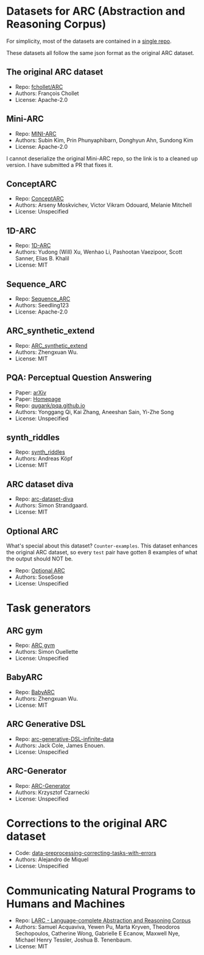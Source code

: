 # Datasets for ARC (Abstraction and Reasoning Corpus)

For simplicity, most of the datasets are contained in a [single repo](https://github.com/neoneye/arc-dataset-collection).

These datasets all follow the same json format as the original ARC dataset.

## The original ARC dataset

- Repo: [fchollet/ARC](https://github.com/fchollet/ARC/tree/master/data)
- Authors: François Chollet
- License: Apache-2.0

## Mini-ARC

- Repo: [MINI-ARC](https://github.com/neoneye/MINI-ARC/tree/master/data/MiniARC)
- Authors: Subin Kim, Prin Phunyaphibarn, Donghyun Ahn, Sundong Kim
- License: Apache-2.0

I cannot deserialize the original Mini-ARC repo, so the link is to a cleaned up version.
I have submitted a PR that fixes it.

## ConceptARC

- Repo: [ConceptARC](https://github.com/victorvikram/ConceptARC/tree/main/corpus)
- Authors: Arseny Moskvichev, Victor Vikram Odouard, Melanie Mitchell
- License: Unspecified

## 1D-ARC

- Repo: [1D-ARC](https://github.com/khalil-research/1D-ARC/tree/main/dataset)
- Authors: Yudong (Will) Xu, Wenhao Li, Pashootan Vaezipoor, Scott Sanner, Elias B. Khalil
- License: MIT

## Sequence\_ARC

- Repo: [Sequence_ARC](https://github.com/seedling123/Sequence_ARC)
- Authors: Seedling123
- License: Apache-2.0

## ARC\_synthetic\_extend

- Repo: [ARC_synthetic_extend](https://github.com/frankaging/ARC_synthetic_extend)
- Authors: Zhengxuan Wu.
- License: MIT

## PQA: Perceptual Question Answering

- Paper: [arXiv](https://arxiv.org/abs/2104.03589)
- Paper: [Homepage](https://qugank.github.io/pqa.github.io/)
- Repo: [qugank/pqa.github.io](https://github.com/qugank/pqa.github.io)
- Authors: Yonggang Qi, Kai Zhang, Aneeshan Sain, Yi-Zhe Song
- License: Unspecified

## synth_riddles

- Repo: [synth_riddles](https://github.com/arc-community/synth_riddles)
- Authors: Andreas Köpf
- License: MIT

## ARC dataset diva

- Repo: [arc-dataset-diva](https://github.com/neoneye/arc-dataset-diva)
- Authors: Simon Strandgaard.
- License: MIT

## Optional ARC

What's special about this dataset? `Counter-examples`.
This dataset enhances the original ARC dataset, so every `test` pair have gotten 8 examples of what the output should NOT be.

- Repo: [Optional ARC](https://github.com/SoseSose/Optional-ARC)
- Authors: SoseSose
- License: Unspecified


# Task generators

## ARC gym

- Repo: [ARC gym](https://github.com/SimonOuellette35/ARC_gym)
- Authors: Simon Ouellette
- License: Unspecified

## BabyARC

- Repo: [BabyARC](https://github.com/frankaging/BabyARC)
- Authors: Zhengxuan Wu.
- License: MIT

## ARC Generative DSL

- Repo: [arc-generative-DSL-infinite-data](https://github.com/arc-community/arc-generative-DSL-infinite-data)
- Authors: Jack Cole, James Enouen.
- License: Unspecified

## ARC-Generator

- Repo: [ARC-Generator](https://github.com/Krzysiulek/ARC-Generator)
- Authors: Krzysztof Czarnecki
- License: Unspecified


# Corrections to the original ARC dataset

- Code: [data-preprocessing-correcting-tasks-with-errors](https://www.kaggle.com/code/ademiquel/data-preprocessing-correcting-tasks-with-errors/notebook)
- Authors: Alejandro de Miquel
- License: Unspecified


# Communicating Natural Programs to Humans and Machines

- Repo: [LARC - Language-complete Abstraction and Reasoning Corpus](https://github.com/samacqua/LARC)
- Authors: Samuel Acquaviva, Yewen Pu, Marta Kryven, Theodoros Sechopoulos, Catherine Wong, Gabrielle E Ecanow, Maxwell Nye, Michael Henry Tessler, Joshua B. Tenenbaum.
- License: MIT

